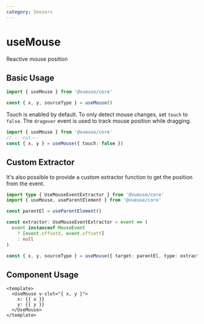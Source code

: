 ```yaml
---
category: Sensors
---
```


# useMouse

Reactive mouse position

## Basic Usage

```ts twoslash
import { useMouse } from '@vueuse/core'

const { x, y, sourceType } = useMouse()
```

Touch is enabled by default. To only detect mouse changes, set `touch` to `false`.
The `dragover` event is used to track mouse position while dragging.

```ts twoslash
import { useMouse } from '@vueuse/core'
// ---cut---
const { x, y } = useMouse({ touch: false })
```

## Custom Extractor

It's also possible to provide a custom extractor function to get the position from the event.

```ts twoslash
import type { UseMouseEventExtractor } from '@vueuse/core'
import { useMouse, useParentElement } from '@vueuse/core'

const parentEl = useParentElement()

const extractor: UseMouseEventExtractor = event => (
  event instanceof MouseEvent
    ? [event.offsetX, event.offsetY]
    : null
)

const { x, y, sourceType } = useMouse({ target: parentEl, type: extractor })
```

## Component Usage

```vue
<template>
  <UseMouse v-slot="{ x, y }">
    x: {{ x }}
    y: {{ y }}
  </UseMouse>
</template>
```
